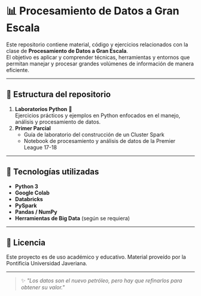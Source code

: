 # 📊 Procesamiento de Datos a Gran Escala

Este repositorio contiene material, código y ejercicios relacionados con la clase de **Procesamiento de Datos a Gran Escala**.  
El objetivo es aplicar y comprender técnicas, herramientas y entornos que permitan manejar y procesar grandes volúmenes de información de manera eficiente.

---

## 📂 Estructura del repositorio

1. **Laboratorios Python** 🐍  
   Ejercicios prácticos y ejemplos en Python enfocados en el manejo, análisis y procesamiento de datos.
2. **Primer Parcial**
   - Guía de laboratorio del construcción de un Cluster Spark
   - Notebook de procesamiento y análisis de datos de la Premier League 17-18


---

## 🚀 Tecnologías utilizadas
- **Python 3**
- **Google Colab**
- **Databricks**
- **PySpark**
- **Pandas / NumPy**
- **Herramientas de Big Data** (según se requiera)

---

## 📜 Licencia
Este proyecto es de uso académico y educativo. Material proveído por la Pontificia Universidad Javeriana.

---

> ✨ *"Los datos son el nuevo petróleo, pero hay que refinarlos para obtener su valor."*
